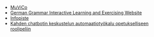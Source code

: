 - [MuViCo](https://github.com/MuViCo/MuViCo)
- [German Grammar Interactive Learning and Exercising Website](https://github.com/OHTU-German-learning-website/OHTU-German-learning-website)
- [Infopiste](https://github.com/Infopisteprojekti/infopiste)
- [Kahden chatbotin keskustelun automaatiotyökalu opetukselliseen roolipeliin](https://github.com/doubleAgent-ohtu/doubleAgent)
